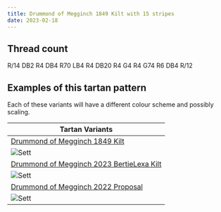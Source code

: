 ```yaml
---
title: Drummond of Megginch 1849 Kilt with 15 stripes
date: 2023-02-18
---
```



## Thread count
R/14 DB2 R4 DB4 R70 LB4 R4 DB20 R4 G4 R4 G74 R6 DB4 R/12

## Examples of this tartan pattern
Each of these variants will have a different colour scheme and possibly scaling.

| Tartan Variants |
|---------|
| [Drummond of Megginch 1849 Kilt](/variants/r/14/db2/r4/db4/r70/lb4/r4/db20/r4/g4/r4/g74/r6/db4/r/12-db000064-g004c00-lb98c8e8-rc80000/)|
|![Sett](/variants/r/14/db2/r4/db4/r70/lb4/r4/db20/r4/g4/r4/g74/r6/db4/r/12-db000064-g004c00-lb98c8e8-rc80000/sett.png)|
| [Drummond of Megginch 2023 BertieLexa Kilt](/variants/r/14/db2/r4/db4/r70/lb4/r4/db20/r4/g4/r4/g74/r6/db4/r/12-db003a70-g49762a-lba4c7e2-rc23c33/)|
|![Sett](/variants/r/14/db2/r4/db4/r70/lb4/r4/db20/r4/g4/r4/g74/r6/db4/r/12-db003a70-g49762a-lba4c7e2-rc23c33/sett.png)|
| [Drummond of Megginch 2022 Proposal](/variants/r/14/db2/r4/db4/r70/lb4/r4/db20/r4/g4/r4/g74/r6/db4/r/12-db003a70-g4a7729-lba4c8e1-rbe3a34/)|
|![Sett](/variants/r/14/db2/r4/db4/r70/lb4/r4/db20/r4/g4/r4/g74/r6/db4/r/12-db003a70-g4a7729-lba4c8e1-rbe3a34/sett.png)|
